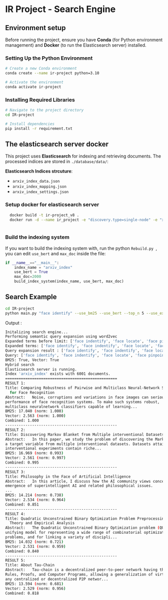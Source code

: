 # IR Project - Search Engine 

## Environment setup
Before running the project, ensure you have **Conda** (for Python environment management) and **Docker** (to run the Elasticsearch server) installed.

### Setting Up the Python Environment
```bash
# Create a new Conda environment
conda create --name ir-project python=3.10

# Activate the environment
conda activate ir-project
```

### Installing Required Libraries
```bash
# Navigate to the project directory
cd IR-project

# Install dependencies
pip install -r requirement.txt
```

## The elasticsearch server docker
This project uses **Elasticsearch** for indexing and retrieving documents. The processed indices are stored in `./database/data/`:

**Elasticsearch Indices strcuture**:
- `arxiv_index_data.json`
- `arxiv_index_mapping.json`
- `arxiv_index_settings.json`


### Setup docker for elasticsearch server
```bash
  docker build -t ir-project_v8 .
  docker run -d --name ir_project -e "discovery.type=single-node" -e "xpack.security.enabled=false" -p 9200:9200 ir-project_v8
  
```
### Build the indexing system
If you want to build the indexing system with, run the python `Rebuild.py `, you can edit `use_bert` and `max_doc` inside the file:
```python
if __name__=="__main__":
    index_name = "arxiv_index"
    use_bert = True
    max_doc=2000
    build_index_system(index_name, use_bert, max_doc)
```
## Search Example
```bash
cd IR-project
python main.py "face identify" --use_bm25 --use_bert --top_n 5 --use_expansion --exp_sem 
```
Output :
```bash
Initalizing search engine...
Performing semantic query expansion using word2vec
Expanded terms before limit: ['face indentify', 'face locate', 'face pinpoint', 'face uncover', 'face toidentify', 'face indentified', 'face define', 'face detect', 'face classify']
Expanded terms: ['face identify', 'face indentify', 'face locate', 'face pinpoint']
Query expansion result : ['face identify', 'face indentify', 'face locate', 'face pinpoint']
Query: ['face identify', 'face indentify', 'face locate', 'face pinpoint']
BM25: True, Vector: True
Hybrid search
Elasticsearch server is running.
Index 'arxiv_index' exists with 6001 documents.
==================================================
RESULT 1:
Title: Comparing Robustness of Pairwise and Multiclass Neural-Network Systems
  for Face Recognition
Abstract:   Noise, corruptions and variations in face images can seriously hurt the
performance of face recognition systems. To make such systems robust,
multiclass neuralnetwork classifiers capable of learning...
BM25: 17.040 (norm: 1.000)
Vector: 2.563 (norm: 1.000)
Combined: 1.000
--------------------------------------------------
RESULT 2:
Title: Discovering Markov Blanket from Multiple interventional Datasets
Abstract:   In this paper, we study the problem of discovering the Markov blanket (MB) of
a target variable from multiple interventional datasets. Datasets attained from
interventional experiments contain riche...
BM25: 16.969 (norm: 0.993)
Vector: 2.561 (norm: 0.997)
Combined: 0.995
--------------------------------------------------
RESULT 3:
Title: Philosophy in the Face of Artificial Intelligence
Abstract:   In this article, I discuss how the AI community views concerns about the
emergence of superintelligent AI and related philosophical issues.
...
BM25: 14.214 (norm: 0.738)
Vector: 2.534 (norm: 0.964)
Combined: 0.851
--------------------------------------------------
RESULT 4:
Title: Quadratic Unconstrained Binary Optimization Problem Preprocessing:
  Theory and Empirical Analysis
Abstract:   The Quadratic Unconstrained Binary Optimization problem (QUBO) has become a
unifying model for representing a wide range of combinatorial optimization
problems, and for linking a variety of discipli...
BM25: 14.032 (norm: 0.721)
Vector: 2.531 (norm: 0.959)
Combined: 0.840
--------------------------------------------------
RESULT 5:
Title: About Tau-Chain
Abstract:   Tau-chain is a decentralized peer-to-peer network having three unified faces:
Rules, Proofs, and Computer Programs, allowing a generalization of virtually
any centralized or decentralized P2P networ...
BM25: 13.594 (norm: 0.681)
Vector: 2.529 (norm: 0.956)
Combined: 0.818
```



